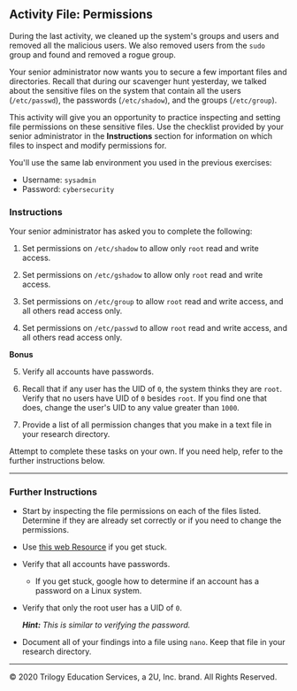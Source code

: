 ## Activity File: Permissions

During the last activity, we cleaned up the system's groups and users and removed all the malicious users. We also removed users from the `sudo` group and found and removed a rogue group.

Your senior administrator now wants you to secure a few important files and directories. Recall that during our scavenger hunt yesterday, we talked about the sensitive files on the system that contain all the users (`/etc/passwd`), the passwords (`/etc/shadow`), and the groups (`/etc/group`).

This activity will give you an opportunity to practice inspecting and setting file permissions on these sensitive files. Use the checklist provided by your senior administrator in the **Instructions** section for information on which files to inspect and modify permissions for.

You'll use the same lab environment you used in the previous exercises:
- Username: `sysadmin` 
- Password: `cybersecurity`

### Instructions

Your senior administrator has asked you to complete the following:

1.  Set permissions on `/etc/shadow` to allow only `root` read and write access.

2. Set permissions on `/etc/gshadow` to allow only `root` read and write access.

3. Set permissions on `/etc/group` to allow `root` read and write access, and all others read access only.

4. Set permissions on `/etc/passwd` to allow `root` read and write access, and all others read access only.

**Bonus**

5. Verify all accounts have passwords.

6. Recall that if any user has the UID of `0`, the system thinks they are `root`. Verify that no users have UID of `0` besides `root`. If you find one that does, change the user's UID to any value greater than `1000`.

7. Provide a list of all permission changes that you make in a text file in your research directory.

Attempt to complete these tasks on your own. If you need help, refer to the further instructions below.

---

### Further Instructions

- Start by inspecting the file permissions on each of the files listed. Determine if they are already set correctly or if you need to change the permissions.

- Use [this web Resource](https://askubuntu.com/questions/518259/understanding-chmod-symbolic-notation-and-use-of-octal) if you get stuck.

- Verify that all accounts have passwords. 
    - If you get stuck, google how to determine if an account has a password on a Linux system.

- Verify that only the root user has a UID of `0`. 
  
   _**Hint:** This is similar to verifying the password._

- Document all of your findings into a file using `nano`. Keep that file in your research directory.

---

© 2020 Trilogy Education Services, a 2U, Inc. brand. All Rights Reserved.
